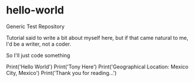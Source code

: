 # hello-world
Generic Test Repository

Tutorial said to write a bit about myself here, but if that came natural to me, I'd be a writer, not a coder.

So I'll just code something

Print('Hello World')
Print('Tony Here')
Print('Geographical Location: Mexico City, Mexico')
Print('Thank you for reading...')
